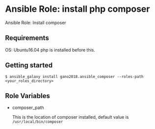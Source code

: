 # Ansible Role: install php composer

Ansible Role: Install composer

## Requirements

OS: Ubuntu16.04
php is installed before this.

## Getting started

```
$ ansible_galaxy install gano2018.ansible_composer --roles-path <your_roles_directory>
```

## Role Variables

- composer_path

  This is the location of composer installed, default value is `/usr/local/bin/composer`
